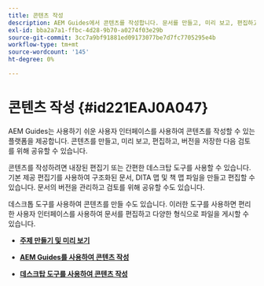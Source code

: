 ```yaml
---
title: 콘텐츠 작성
description: AEM Guides에서 콘텐츠를 작성합니다. 문서를 만들고, 미리 보고, 편집하고, 버전을 저장하고, 검토를 위해 공유하는 방법을 알아봅니다.
exl-id: bba2a7a1-ffbc-4d28-9b70-a0274f03e29b
source-git-commit: 3cc7a9bf91881ed09173077be7d7fc7705295e4b
workflow-type: tm+mt
source-wordcount: '145'
ht-degree: 0%

---
```


# 콘텐츠 작성 {#id221EAJ0A047}

AEM Guides는 사용하기 쉬운 사용자 인터페이스를 사용하여 콘텐츠를 작성할 수 있는 플랫폼을 제공합니다. 콘텐츠를 만들고, 미리 보고, 편집하고, 버전을 저장한 다음 검토를 위해 공유할 수 있습니다.

콘텐츠를 작성하려면 내장된 편집기 또는 간편한 데스크탑 도구를 사용할 수 있습니다. 기본 제공 편집기를 사용하여 구조화된 문서, DITA 맵 및 책 맵 파일을 만들고 편집할 수 있습니다. 문서의 버전을 관리하고 검토를 위해 공유할 수도 있습니다.

데스크톱 도구를 사용하여 콘텐츠를 만들 수도 있습니다. 이러한 도구를 사용하면 편리한 사용자 인터페이스를 사용하여 문서를 편집하고 다양한 형식으로 파일을 게시할 수 있습니다.

- **[주제 만들기 및 미리 보기](create-preview-topics.md)**

- **[AEM Guides를 사용하여 콘텐츠 작성](authoring-content-xml-doc.md)**

- **[데스크탑 도구를 사용하여 콘텐츠 작성](author-desktop-tools.md)**
